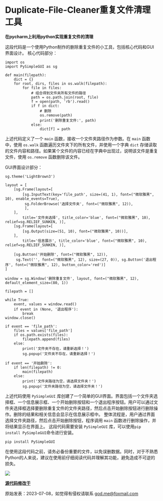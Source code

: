 # **Duplicate-File-Cleaner重复文件清理工具**
 **在pycharm上利用python实现重复文件的清理**  



这段代码是一个使用Python制作的删除重复文件的小工具，包括核心代码和GUI界面设计。
核心代码部分：

```
import os
import PySimpleGUI as sg

def main(filepath):
    dict = {}
    for root, dirs, files in os.walk(filepath):
        for file in files:
            # 组合得到文件夹所有文件的路径
            path = os.path.join(root, file)
            f = open(path, 'rb').read()
            if f in dict:
                # 删除
                os.remove(path)
                print('删除重复文件:', path)
            else:
                dict[f] = path
```

上述代码定义了一个 `main` 函数，接收一个文件夹路径作为参数。在 `main` 函数中，使用 `os.walk` 函数遍历文件夹下的所有文件，并使用一个字典 `dict` 存储读取的文件内容和路径。如果某个文件的内容已经在字典中出现过，说明该文件是重复文件，使用 `os.remove` 函数删除该文件。


GUI界面设计部分：

```
sg.theme('LightBrown3')

layout = [
    [sg.Frame(layout=[
        [sg.InputText(key='file_path', size=(41, 1), font=("微软雅黑", 10), enable_events=True),
         sg.FolderBrowse('选择文件夹', font=("微软雅黑", 12)),
         ],
    ],
        title='文件夹选择', title_color='blue', font=("微软雅黑", 10), relief=sg.RELIEF_SUNKEN, )],
    [sg.Frame(layout=[
        [sg.Output(size=(51, 10), font=("微软雅黑", 10))],
    ],
        title='信息展示', title_color='blue', font=("微软雅黑", 10), relief=sg.RELIEF_SUNKEN, )],

    [sg.Button('开始删除', font=("微软雅黑", 12)),
     sg.Text('', font=("微软雅黑", 12), size=(27, 0)), sg.Button('退出程序', font=("微软雅黑", 12), button_color='red')]
]

window = sg.Window('删除重复文件', layout, font=("微软雅黑", 12), default_element_size=(80, 1))

filepath = []

while True:
    event, values = window.read()
    if event in (None, '退出程序'):
        break
window.close()

if event == 'file_path':
    files = values['file_path']
    if os.path.exists(files):
        filepath.append(files)
    else:
        print('文件夹不存在，请重新选择！')
        sg.popup('文件夹不存在，请重新选择！')

if event == '开始删除':
    if len(filepath) != 0:
        main(filepath)
    else:
        print('文件夹路径为空，请选择文件夹！')
        sg.popup('文件夹路径为空，请选择文件夹！')
```

上述代码使用 `PySimpleGUI` 库创建了一个简单的GUI界面。界面包括一个文件夹选择框、一个信息展示框、一个开始删除按钮和一个退出程序按钮。用户可以通过文件夹选择框选择要删除重复文件的文件夹路径，然后点击开始删除按钮进行删除操作。删除的结果和相关信息会显示在信息展示框中。
整体流程是，用户通过界面选择文件夹路径，然后点击开始删除按钮，程序调用 `main` 函数进行删除操作，并将结果显示在界面上。
这段代码需要安装 `PySimpleGUI` 库，可以使用```pip install PySimpleGUI```命令进行安装。
```
pip install PySimpleGUI
```

在使用这段代码之前，请务必备份重要的文件，以免误删数据。同时，对于不熟悉Python的人来说，建议在使用前仔细阅读代码并理解其功能，避免造成不可逆的损失。


<div>
  <img src="https://github.com/KayCHENvip/Duplicate-File-Cleaner/assets/128878325/270b4ee2-fbcb-466d-a7cb-626125f62fe7" > 
</div>


**[源代码修改于]( https://github.com/KayCHENvip/Duplicate-File-Cleaner/assets/128878325/6b478b89-ae73-4e18-9394-f8776922a9f2)**   

原始发表：2023-07-08，如觉得有侵权请联系 god.me@foxmail.com 
